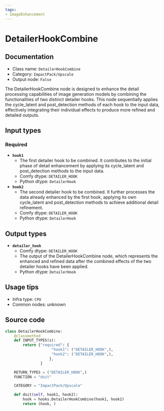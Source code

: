```yaml
---
tags:
- ImageEnhancement
---
```


# DetailerHookCombine
## Documentation
- Class name: `DetailerHookCombine`
- Category: `ImpactPack/Upscale`
- Output node: `False`

The DetailerHookCombine node is designed to enhance the detail processing capabilities of image generation models by combining the functionalities of two distinct detailer hooks. This node sequentially applies the cycle_latent and post_detection methods of each hook to the input data, effectively integrating their individual effects to produce more refined and detailed outputs.
## Input types
### Required
- **`hook1`**
    - The first detailer hook to be combined. It contributes to the initial phase of detail enhancement by applying its cycle_latent and post_detection methods to the input data.
    - Comfy dtype: `DETAILER_HOOK`
    - Python dtype: `DetailerHook`
- **`hook2`**
    - The second detailer hook to be combined. It further processes the data already enhanced by the first hook, applying its own cycle_latent and post_detection methods to achieve additional detail refinement.
    - Comfy dtype: `DETAILER_HOOK`
    - Python dtype: `DetailerHook`
## Output types
- **`detailer_hook`**
    - Comfy dtype: `DETAILER_HOOK`
    - The output of the DetailerHookCombine node, which represents the enhanced and refined data after the combined effects of the two detailer hooks have been applied.
    - Python dtype: `DetailerHook`
## Usage tips
- Infra type: `CPU`
- Common nodes: unknown


## Source code
```python
class DetailerHookCombine:
    @classmethod
    def INPUT_TYPES(s):
        return {"required": {
                     "hook1": ("DETAILER_HOOK",),
                     "hook2": ("DETAILER_HOOK",),
                    },
                }

    RETURN_TYPES = ("DETAILER_HOOK",)
    FUNCTION = "doit"

    CATEGORY = "ImpactPack/Upscale"

    def doit(self, hook1, hook2):
        hook = hooks.DetailerHookCombine(hook1, hook2)
        return (hook, )

```
